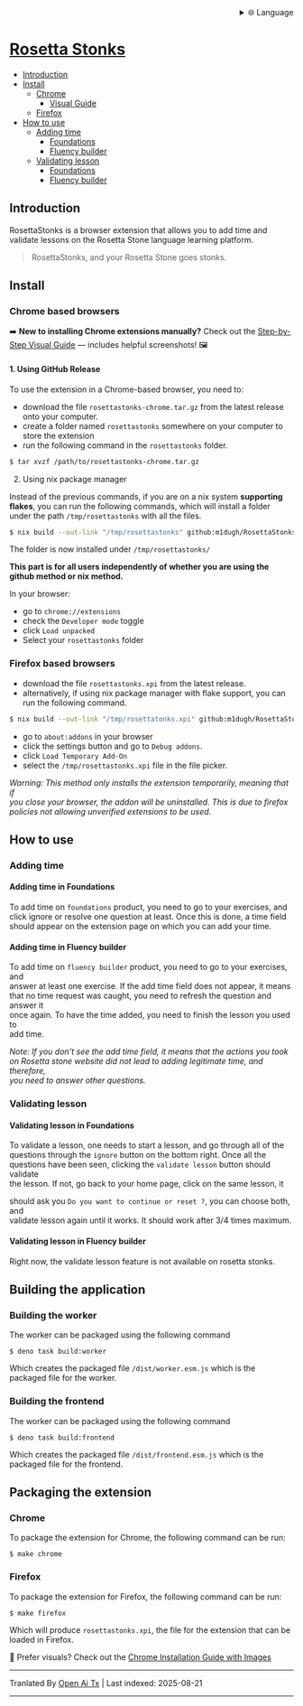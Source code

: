 
<div align="right">
  <details>
    <summary >🌐 Language</summary>
    <div>
      <div align="center">
        <a href="https://openaitx.github.io/view.html?user=m1dugh&project=RosettaStonks&lang=en">English</a>
        | <a href="https://openaitx.github.io/view.html?user=m1dugh&project=RosettaStonks&lang=zh-CN">Simplified Chinese</a>
        | <a href="https://openaitx.github.io/view.html?user=m1dugh&project=RosettaStonks&lang=zh-TW">Traditional Chinese</a>
        | <a href="https://openaitx.github.io/view.html?user=m1dugh&project=RosettaStonks&lang=ja">Japanese</a>
        | <a href="https://openaitx.github.io/view.html?user=m1dugh&project=RosettaStonks&lang=ko">Korean</a>
        | <a href="https://openaitx.github.io/view.html?user=m1dugh&project=RosettaStonks&lang=hi">Hindi</a>
        | <a href="https://openaitx.github.io/view.html?user=m1dugh&project=RosettaStonks&lang=th">Thai</a>
        | <a href="https://openaitx.github.io/view.html?user=m1dugh&project=RosettaStonks&lang=fr">French</a>
        | <a href="https://openaitx.github.io/view.html?user=m1dugh&project=RosettaStonks&lang=de">German</a>
        | <a href="https://openaitx.github.io/view.html?user=m1dugh&project=RosettaStonks&lang=es">Spanish</a>
        | <a href="https://openaitx.github.io/view.html?user=m1dugh&project=RosettaStonks&lang=it">Italian</a>
        | <a href="https://openaitx.github.io/view.html?user=m1dugh&project=RosettaStonks&lang=ru">Russian</a>
        | <a href="https://openaitx.github.io/view.html?user=m1dugh&project=RosettaStonks&lang=pt">Portuguese</a>
        | <a href="https://openaitx.github.io/view.html?user=m1dugh&project=RosettaStonks&lang=nl">Dutch</a>
        | <a href="https://openaitx.github.io/view.html?user=m1dugh&project=RosettaStonks&lang=pl">Polish</a>
        | <a href="https://openaitx.github.io/view.html?user=m1dugh&project=RosettaStonks&lang=ar">Arabic</a>
        | <a href="https://openaitx.github.io/view.html?user=m1dugh&project=RosettaStonks&lang=fa">Persian</a>
        | <a href="https://openaitx.github.io/view.html?user=m1dugh&project=RosettaStonks&lang=tr">Turkish</a>
        | <a href="https://openaitx.github.io/view.html?user=m1dugh&project=RosettaStonks&lang=vi">Vietnamese</a>
        | <a href="https://openaitx.github.io/view.html?user=m1dugh&project=RosettaStonks&lang=id">Indonesian</a>
        | <a href="https://openaitx.github.io/view.html?user=m1dugh&project=RosettaStonks&lang=as">Assamese</
      </div>
    </div>
  </details>
</div>

# Rosetta Stonks

- [Introduction](#introduction)
- [Install](#install)
  - [Chrome](#chrome-based-browsers)
    - [Visual Guide](#chrome-based-browsers)
  - [Firefox](#firefox-based-browsers)
- [How to use](#how-to-use)
  - [Adding time](#adding-time)
    - [Foundations](#adding-time-in-foundations)
    - [Fluency builder](#adding-time-in-fluency-builder)
  - [Validating lesson](#validating-lesson)
    - [Foundations](#validating-lesson-in-foundations)
    - [Fluency builder](#validating-lesson-in-fluency-builder)

## Introduction

RosettaStonks is a browser extension that allows you to add time and validate
lessons on the Rosetta Stone language learning platform.

> RosettaStonks, and your Rosetta Stone goes stonks.

## Install

### Chrome based browsers

➡️ **New to installing Chrome extensions manually?** Check out the [Step-by-Step Visual Guide](https://raw.githubusercontent.com/m1dugh/RosettaStonks/master/INSTALL_GUI.md) — includes helpful screenshots! 🖼️

#### 1. Using GitHub Release

To use the extension in a Chrome-based browser, you need to:

- download the file `rosettastonks-chrome.tar.gz` from the latest release onto
  your computer.
- create a folder named `rosettastonks` somewhere on your computer to store the
  extension
- run the following command in the `rosettastonks` folder.

```bash
$ tar xvzf /path/to/rosettastonks-chrome.tar.gz
```

2. Using nix package manager

Instead of the previous commands, if you are on a nix system **supporting
flakes**, you can run the following commands, which will install a folder
under the path `/tmp/rosettastonks` with all the files.

```bash
$ nix build --out-link "/tmp/rosettastonks" github:m1dugh/RosettaStonks#chrome
```

The folder is now installed under `/tmp/rosettastonks/`

**This part is for all users independently of whether you are using the github method
or nix method.**

In your browser:

- go to `chrome://extensions`
- check the `Developer mode` toggle
- click `Load unpacked`
- Select your `rosettastonks` folder

### Firefox based browsers

- download the file `rosettastonks.xpi` from the latest release.
- alternatively, if using nix package manager with flake support, you can run
  the following command.

```bash
$ nix build --out-link "/tmp/rosettatonks.xpi" github:m1dugh/RosettaStonks#mozilla
```
- go to `about:addons` in your browser  
- click the settings button and go to `Debug addons`.  
- click `Load Temporary Add-On`  
- select the `/tmp/rosettastonks.xpi` file in the file picker.  

_Warning: This method only installs the extension temporarily, meaning that if  
you close your browser, the addon will be uninstalled. This is due to firefox  
policies not allowing unverified extensions to be used._  

## How to use  

### Adding time  

#### Adding time in Foundations  

To add time on `foundations` product, you need to go to your exercises, and  
click ignore or resolve one question at least. Once this is done, a time field  
should appear on the extension page on which you can add your time.  

#### Adding time in Fluency builder  

To add time on `fluency builder` product, you need to go to your exercises, and  
answer at least one exercise. If the add time field does not appear, it means  
that no time request was caught, you need to refresh the question and answer it  
once again. To have the time added, you need to finish the lesson you used to  
add time.  

_Note: If you don't see the add time field, it means that the actions you took  
on Rosetta stone website did not lead to adding legitimate time, and therefore,  
you need to answer other questions._  

### Validating lesson  

#### Validating lesson in Foundations  

To validate a lesson, one needs to start a lesson, and go through all of the  
questions through the `ignore` button on the bottom right. Once all the  
questions have been seen, clicking the `validate lesson` button should validate  
the lesson. If not, go back to your home page, click on the same lesson, it

should ask you `Do you want to continue or reset ?`, you can choose both, and  
validate lesson again until it works. It should work after 3/4 times maximum.  

#### Validating lesson in Fluency builder  

Right now, the validate lesson feature is not available on rosetta stonks.  

## Building the application  

### Building the worker  

The worker can be packaged using the following command  

```
$ deno task build:worker
```

Which creates the packaged file `/dist/worker.esm.js` which is the packaged
file for the worker.

### Building the frontend

The worker can be packaged using the following command

```
$ deno task build:frontend
```

Which creates the packaged file `/dist/frontend.esm.js` which is the packaged
file for the frontend.

## Packaging the extension

### Chrome

To package the extension for Chrome, the following command can be run:

```
$ make chrome
```

### Firefox

To package the extension for Firefox, the following command can be run:

```
$ make firefox
```

Which will produce `rosettastonks.xpi`, the file for the extension that can be
loaded in Firefox.

📸 Prefer visuals? Check out the [Chrome Installation Guide with Images](https://raw.githubusercontent.com/m1dugh/RosettaStonks/master/INSTALL_GUI.md)

---

Tranlated By [Open Ai Tx](https://github.com/OpenAiTx/OpenAiTx) | Last indexed: 2025-08-21

---